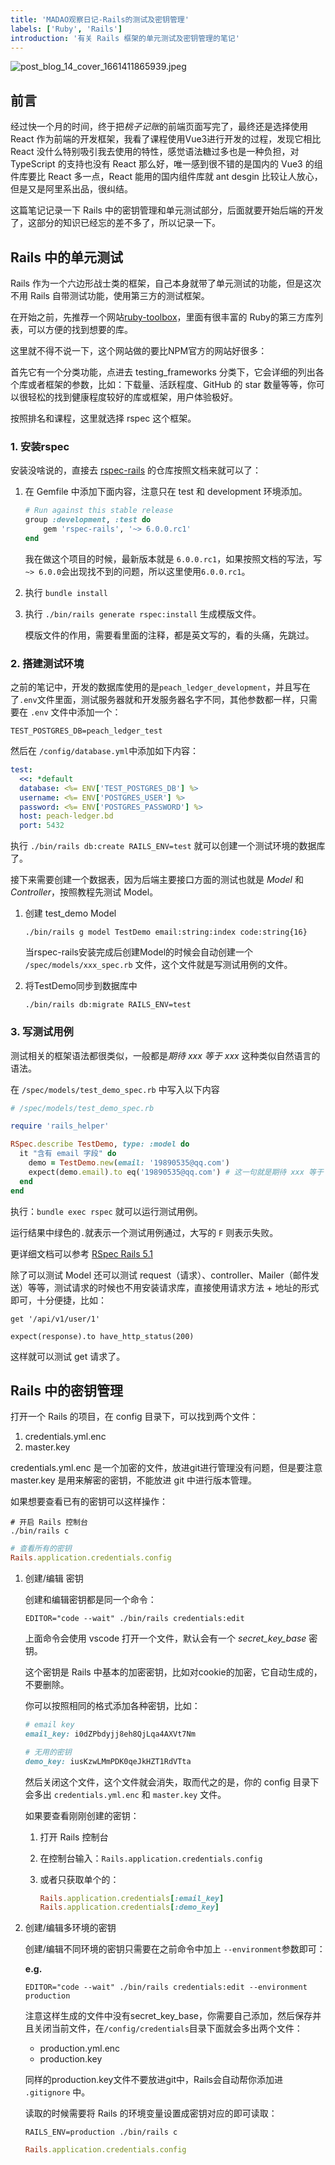 ```yaml
---
title: 'MADAO观察日记-Rails的测试及密钥管理'
labels: ['Ruby', 'Rails']
introduction: '有关 Rails 框架的单元测试及密钥管理的笔记'
---
```


![post_blog_14_cover_1661411865939.jpeg](/static/images/posts/post_blog_14_cover_1661411865939.jpeg "post_blog_14_cover_1661411865939.jpeg")

## 前言

经过快一个月的时间，终于把*桃子记账*的前端页面写完了，最终还是选择使用 React 作为前端的开发框架，我看了课程使用Vue3进行开发的过程，发现它相比 React 没什么特别吸引我去使用的特性，感觉语法糖过多也是一种负担，对 TypeScript 的支持也没有 React 那么好，唯一感到很不错的是国内的 Vue3 的组件库要比 React 多一点，React 能用的国内组件库就 ant desgin 比较让人放心，但是又是阿里系出品，很纠结。

这篇笔记记录一下 Rails 中的密钥管理和单元测试部分，后面就要开始后端的开发了，这部分的知识已经忘的差不多了，所以记录一下。


## Rails 中的单元测试

Rails 作为一个六边形战士类的框架，自己本身就带了单元测试的功能，但是这次不用 Rails 自带测试功能，使用第三方的测试框架。

在开始之前，先推荐一个网站[ruby-toolbox](https://www.ruby-toolbox.com/)，里面有很丰富的 Ruby的第三方库列表，可以方便的找到想要的库。

这里就不得不说一下，这个网站做的要比NPM官方的网站好很多：

首先它有一个分类功能，点进去 testing_frameworks 分类下，它会详细的列出各个库或者框架的参数，比如：下载量、活跃程度、GitHub 的 star 数量等等，你可以很轻松的找到健康程度较好的库或框架，用户体验极好。

按照排名和课程，这里就选择 rspec 这个框架。


### 1. 安装rspec

安装没啥说的，直接去 [rspec-rails](https://github.com/rspec/rspec-rails/tree/main) 的仓库按照文档来就可以了：

1. 在 Gemfile 中添加下面内容，注意只在 test 和 development 环境添加。

    ```ruby
    # Run against this stable release
    group :development, :test do
        gem 'rspec-rails', '~> 6.0.0.rc1'
    end
    ```

    我在做这个项目的时候，最新版本就是 `6.0.0.rc1`，如果按照文档的写法，写`~> 6.0.0`会出现找不到的问题，所以这里使用`6.0.0.rc1`。

2. 执行 `bundle install`
3. 执行 `./bin/rails generate rspec:install` 生成模版文件。

    模版文件的作用，需要看里面的注释，都是英文写的，看的头痛，先跳过。


### 2. 搭建测试环境

之前的笔记中，开发的数据库使用的是`peach_ledger_development`，并且写在了`.env`文件里面，测试服务器就和开发服务器名字不同，其他参数都一样，只需要在 `.env` 文件中添加一个：

```
TEST_POSTGRES_DB=peach_ledger_test
```

然后在 `/config/database.yml`中添加如下内容：

```yml
test:
  <<: *default
  database: <%= ENV['TEST_POSTGRES_DB'] %>
  username: <%= ENV['POSTGRES_USER'] %>
  password: <%= ENV['POSTGRES_PASSWORD'] %>
  host: peach-ledger.bd
  port: 5432
```

执行 `./bin/rails db:create RAILS_ENV=test` 就可以创建一个测试环境的数据库了。

接下来需要创建一个数据表，因为后端主要接口方面的测试也就是 *Model* 和 *Controller*，按照教程先测试 Model。


1. 创建 test_demo Model


    ```
    ./bin/rails g model TestDemo email:string:index code:string{16}
    ```
    
    当rspec-rails安装完成后创建Model的时候会自动创建一个 `/spec/models/xxx_spec.rb` 文件，这个文件就是写测试用例的文件。
    
2. 将TestDemo同步到数据库中

    ```
    ./bin/rails db:migrate RAILS_ENV=test
    ```


### 3. 写测试用例

测试相关的框架语法都很类似，一般都是*期待 xxx 等于 xxx* 这种类似自然语言的语法。

在 `/spec/models/test_demo_spec.rb` 中写入以下内容

```rb
# /spec/models/test_demo_spec.rb

require 'rails_helper'

RSpec.describe TestDemo, type: :model do
  it "含有 email 字段" do
    demo = TestDemo.new(email: '19890535@qq.com')
    expect(demo.email).to eq('19890535@qq.com') # 这一句就是期待 xxx 等于 xxx
  end
end
```

执行：`bundle exec rspec` 就可以运行测试用例。

运行结果中绿色的`.`就表示一个测试用例通过，大写的 `F` 则表示失败。

更详细文档可以参考 [RSpec Rails 5.1](https://relishapp.com/rspec/rspec-rails/v/5-1/docs/gettingstarted)

除了可以测试 Model 还可以测试 request（请求）、controller、Mailer（邮件发送）等等，测试请求的时候也不用安装请求库，直接使用请求方法 + 地址的形式即可，十分便捷，比如：

```
get '/api/v1/user/1'

expect(response).to have_http_status(200)
```

这样就可以测试 get 请求了。

## Rails 中的密钥管理

打开一个 Rails 的项目，在 config 目录下，可以找到两个文件：

1. credentials.yml.enc
2. master.key

credentials.yml.enc 是一个加密的文件，放进git进行管理没有问题，但是要注意 master.key 是用来解密的密钥，不能放进 git 中进行版本管理。

如果想要查看已有的密钥可以这样操作：

```
# 开启 Rails 控制台
./bin/rails c
```

```rb
# 查看所有的密钥
Rails.application.credentials.config
```

1. 创建/编辑 密钥

    创建和编辑密钥都是同一个命令：

    ```
    EDITOR="code --wait" ./bin/rails credentials:edit
    ```

    上面命令会使用 vscode 打开一个文件，默认会有一个 *secret_key_base* 密钥。
    
    这个密钥是 Rails 中基本的加密密钥，比如对cookie的加密，它自动生成的，不要删除。
    
    你可以按照相同的格式添加各种密钥，比如：
    
    ```rb
    # email key
    email_key: i0dZPbdyjj8eh8QjLqa4AXVt7Nm

    # 无用的密钥
    demo_key: iusKzwLMmPDK0qeJkHZT1RdVTta
    ```
    
    然后关闭这个文件，这个文件就会消失，取而代之的是，你的 config 目录下会多出 `credentials.yml.enc` 和 `master.key` 文件。
    
    如果要查看刚刚创建的密钥：
    
    1. 打开 Rails 控制台
    
    2. 在控制台输入：`Rails.application.credentials.config`
    
    3. 或者只获取单个的：
    
        ```rb
        Rails.application.credentials[:email_key]
        Rails.application.credentials[:demo_key]
        ```
        
2. 创建/编辑多环境的密钥

    创建/编辑不同环境的密钥只需要在之前命令中加上 `--environment`参数即可：
    
    **e.g.**
    
    ```
    EDITOR="code --wait" ./bin/rails credentials:edit --environment production
    ```
    
    注意这样生成的文件中没有secret_key_base，你需要自己添加，然后保存并且关闭当前文件，在`/config/credentials`目录下面就会多出两个文件：
    
    - production.yml.enc
    - production.key
    
    同样的production.key文件不要放进git中，Rails会自动帮你添加进 `.gitignore` 中。
    
    读取的时候需要将 Rails 的环境变量设置成密钥对应的即可读取：
    
    ```
    RAILS_ENV=production ./bin/rails c
    ```
    
    ```rb
    Rails.application.credentials.config
    ```
